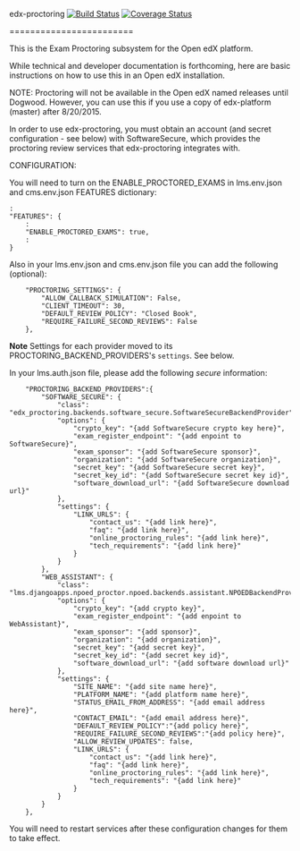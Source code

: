 edx-proctoring [![Build Status](https://travis-ci.org/edx/edx-proctoring.svg?branch=master)](https://travis-ci.org/edx/edx-proctoring) [![Coverage Status](https://coveralls.io/repos/edx/edx-proctoring/badge.svg?branch=master&service=github)](https://coveralls.io/github/edx/edx-proctoring?branch=master)

========================

This is the Exam Proctoring subsystem for the Open edX platform.


While technical and developer documentation is forthcoming, here are basic instructions on how to use this
in an Open edX installation.

NOTE: Proctoring will not be available in the Open edX named releases until Dogwood. However, you can use this if you use a copy of edx-platform (master) after 8/20/2015.

In order to use edx-proctoring, you must obtain an account (and secret configuration - see below) with SoftwareSecure, which provides the proctoring review services that edx-proctoring integrates with.


CONFIGURATION:

You will need to turn on the ENABLE_PROCTORED_EXAMS in lms.env.json and cms.env.json FEATURES dictionary:

```
:
"FEATURES": {
    :
    "ENABLE_PROCTORED_EXAMS": true,
    :
}
```

Also in your lms.env.json and cms.env.json file you can add the following (optional):

```
    "PROCTORING_SETTINGS": {
        "ALLOW_CALLBACK_SIMULATION": False,
        "CLIENT_TIMEOUT": 30,
        "DEFAULT_REVIEW_POLICY": "Closed Book",
        "REQUIRE_FAILURE_SECOND_REVIEWS": False
    },
```
**Note** Settings for each provider moved to its PROCTORING_BACKEND_PROVIDERS's `settings`. See below.

In your lms.auth.json file, please add the following *secure* information:

```
    "PROCTORING_BACKEND_PROVIDERS":{
        "SOFTWARE_SECURE": {
            "class": "edx_proctoring.backends.software_secure.SoftwareSecureBackendProvider",
            "options": {
                "crypto_key": "{add SoftwareSecure crypto key here}",
                "exam_register_endpoint": "{add enpoint to SoftwareSecure}",
                "exam_sponsor": "{add SoftwareSecure sponsor}",
                "organization": "{add SoftwareSecure organization}",
                "secret_key": "{add SoftwareSecure secret key}",
                "secret_key_id": "{add SoftwareSecure secret key id}",
                "software_download_url": "{add SoftwareSecure download url}"
            },
            "settings": {
                "LINK_URLS": {
                    "contact_us": "{add link here}",
                    "faq": "{add link here}",
                    "online_proctoring_rules": "{add link here}",
                    "tech_requirements": "{add link here}"
                }            
            }
        },
        "WEB_ASSISTANT": {
            "class": "lms.djangoapps.npoed_proctor.npoed.backends.assistant.NPOEDBackendProvider",
            "options": {
                "crypto_key": "{add crypto key}",
                "exam_register_endpoint": "{add enpoint to WebAssistant}",
                "exam_sponsor": "{add sponsor}",
                "organization": "{add organization}",
                "secret_key": "{add secret key}",
                "secret_key_id": "{add secret key id}",
                "software_download_url": "{add software download url}"
            },
            "settings": {
                "SITE_NAME": "{add site name here}",
                "PLATFORM_NAME": "{add platform name here}",
                "STATUS_EMAIL_FROM_ADDRESS": "{add email address here}",
                "CONTACT_EMAIL": "{add email address here}",
                "DEFAULT_REVIEW_POLICY":"{add policy here}",
                "REQUIRE_FAILURE_SECOND_REVIEWS":"{add policy here}",
                "ALLOW_REVIEW_UPDATES": false,
                "LINK_URLS": {
                    "contact_us": "{add link here}",
                    "faq": "{add link here}",
                    "online_proctoring_rules": "{add link here}",
                    "tech_requirements": "{add link here}"
                }            
            }            
        }
    },
```

You will need to restart services after these configuration changes for them to take effect.
